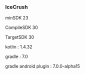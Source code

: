 ### IceCrush 

minSDK 23

CompileSDK 30

TargetSDK 30

kotlin : 1.4.32

gradle : 7.0

gradle android plugin : 7.0.0-alpha15
